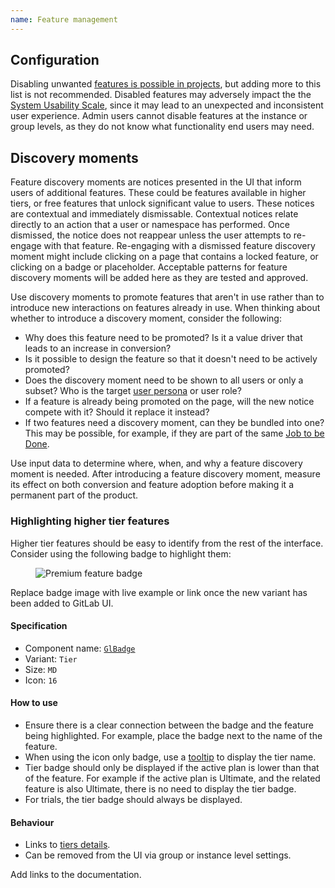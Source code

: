```yaml
---
name: Feature management
---
```


## Configuration

Disabling unwanted [features is possible in projects](https://docs.gitlab.com/ee/user/project/settings/#sharing-and-permissions), but adding more to this list is not recommended. Disabled features may adversely impact the the [System Usability Scale](https://about.gitlab.com/handbook/engineering/ux/performance-indicators/system-usability-scale/), since it may lead to an unexpected and inconsistent user experience. Admin users cannot disable features at the instance or group levels, as they do not know what functionality end users may need.

## Discovery moments

Feature discovery moments are notices presented in the UI that inform users of additional features. These could be features available in higher tiers, or free features that unlock significant value to users. These notices are contextual and immediately dismissable. Contextual notices relate directly to an action that a user or namespace has performed. Once dismissed, the notice does not reappear unless the user attempts to re-engage with that feature. Re-engaging with a dismissed feature discovery moment might include clicking on a page that contains a locked feature, or clicking on a badge or placeholder. Acceptable patterns for feature discovery moments will be added here as they are tested and approved.

Use discovery moments to promote features that aren't in use rather than to introduce new interactions on features already in use. When thinking about whether to introduce a discovery moment, consider the following:

* Why does this feature need to be promoted? Is it a value driver that leads to an increase in conversion?
* Is it possible to design the feature so that it doesn't need to be actively promoted? 
* Does the discovery moment need to be shown to all users or only a subset? Who is the target [user persona](https://about.gitlab.com/handbook/marketing/strategic-marketing/roles-personas/#user-personas) or user role?
* If a feature is already being promoted on the page, will the new notice compete with it? Should it replace it instead?
* If two features need a discovery moment, can they be bundled into one? This may be possible, for example, if they are part of the same [Job to be Done](https://about.gitlab.com/handbook/engineering/ux/jobs-to-be-done/).

Use input data to determine where, when, and why a feature discovery moment is needed. After introducing a feature discovery moment, measure its effect on both conversion and feature adoption before making it a permanent part of the product.

### Highlighting higher tier features

Higher tier features should be easy to identify from the rest of the interface. Consider using the following badge to highlight them: 

<figure class="figure" role="figure" aria-label="Higher tier feature badge">
  <img class="figure-img" src="/img/higher-tier-feature-badges.svg" alt="Premium feature badge" role="img" />
</figure>

<todo>Replace badge image with live example or link once the new variant has been added to GitLab UI.</todo>
 
#### Specification

* Component name: [`GlBadge`](https://design.gitlab.com/components/badge/code)
* Variant: `Tier`
* Size: `MD`
* Icon: `16`

#### How to use

* Ensure there is a clear connection between the badge and the feature being highlighted. For example, place the badge next to the name of the feature.
* When using the icon only badge, use a [tooltip](/components/tooltip) to display the tier name.
* Tier badge should only be displayed if the active plan is lower than that of the feature. For example if the active plan is Ultimate, and the related feature is also Ultimate, there is no need to display the tier badge.
* For trials, the tier badge should always be displayed.

#### Behaviour

* Links to [tiers details](https://about.gitlab.com/pricing/).
* Can be removed from the UI via group or instance level settings.

<todo>Add links to the documentation.</todo>
